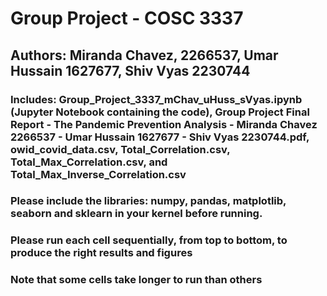 # Group Project - COSC 3337
## Authors: Miranda Chavez, 2266537, Umar Hussain 1627677, Shiv Vyas 2230744
### Includes: Group_Project_3337_mChav_uHuss_sVyas.ipynb (Jupyter Notebook containing the code), Group Project Final Report - The Pandemic Prevention Analysis - Miranda Chavez 2266537 - Umar Hussain 1627677 - Shiv Vyas 2230744.pdf, owid_covid_data.csv, Total_Correlation.csv, Total_Max_Correlation.csv, and Total_Max_Inverse_Correlation.csv
### Please include the libraries: numpy, pandas, matplotlib, seaborn and sklearn in your kernel before running.
### Please run each cell sequentially, from top to bottom, to produce the right results and figures
### Note that some cells take longer to run than others
